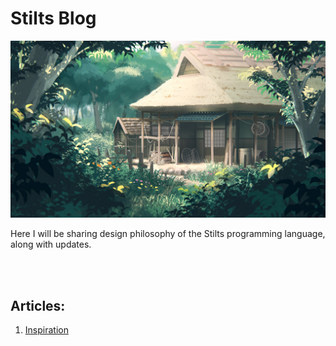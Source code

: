 
# Stilts Blog

![](images/Building.jpg)


Here I will be sharing design philosophy of the Stilts programming language, along with updates.


<br><br>

## Articles:
1. [Inspiration](Inspiration.html)


